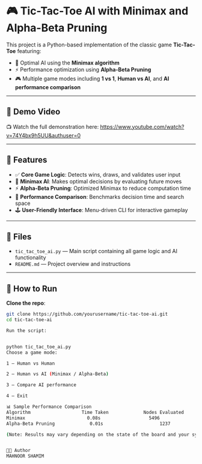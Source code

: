 # 🎮 Tic-Tac-Toe AI with Minimax and Alpha-Beta Pruning

This project is a Python-based implementation of the classic game **Tic-Tac-Toe** featuring:

- 🧠 Optimal AI using the **Minimax algorithm**
- ⚡ Performance optimization using **Alpha-Beta Pruning**
- 🎮 Multiple game modes including **1 vs 1**, **Human vs AI**, and **AI performance comparison**

---

## 🎥 Demo Video

📺 Watch the full demonstration here: https://www.youtube.com/watch?v=74Y4bx9h5UU&authuser=0

---

## 📌 Features

- ✅ **Core Game Logic**: Detects wins, draws, and validates user input
- 🤖 **Minimax AI**: Makes optimal decisions by evaluating future moves
- ⚡ **Alpha-Beta Pruning**: Optimized Minimax to reduce computation time
- 🧪 **Performance Comparison**: Benchmarks decision time and search space
- 🕹️ **User-Friendly Interface**: Menu-driven CLI for interactive gameplay

---

## 📂 Files

- `tic_tac_toe_ai.py` — Main script containing all game logic and AI functionality
- `README.md` — Project overview and instructions

---

## 🚀 How to Run

 **Clone the repo**:
   ```bash
   git clone https://github.com/yourusername/tic-tac-toe-ai.git
   cd tic-tac-toe-ai

   Run the script:


python tic_tac_toe_ai.py
Choose a game mode:

1 — Human vs Human

2 — Human vs AI (Minimax / Alpha-Beta)

3 — Compare AI performance

4 — Exit

📊 Sample Performance Comparison
Algorithm	                Time Taken	           Nodes Evaluated
Minimax	                      0.08s	                 5496
Alpha-Beta Pruning             0.01s	                 1237

(Note: Results may vary depending on the state of the board and your system.)


👨‍💻 Author
MAHNOOR SHAMIM
